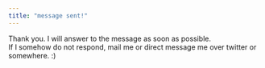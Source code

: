 ```yaml
---
title: "message sent!"
---
```


Thank you. I will answer to the message as soon as possible.<br>
If I somehow do not respond, mail me or direct message me over twitter or somewhere. :)